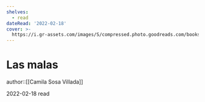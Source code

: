 ```yaml
---
shelves:
  - read
dateRead: '2022-02-18'
cover: >-
  https://i.gr-assets.com/images/S/compressed.photo.goodreads.com/books/1552687189l/44438256._SY475_.jpg
---
```

# Las malas

author::[[Camila Sosa Villada]]

2022-02-18
read